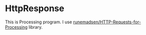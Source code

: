 # HttpResponse
This is Processing program.  I use [runemadsen/HTTP-Requests-for-Processing](https://github.com/runemadsen/HTTP-Requests-for-Processing) library.
